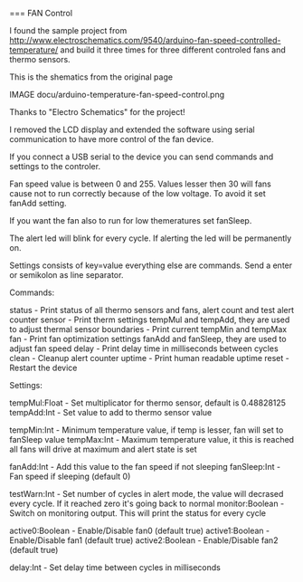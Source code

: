 === FAN Control

I found the sample project from http://www.electroschematics.com/9540/arduino-fan-speed-controlled-temperature/ and
build it three times for three different controled fans and thermo sensors.

This is the shematics from the original page

IMAGE docu/arduino-temperature-fan-speed-control.png

Thanks to "Electro Schematics" for the project!

I removed the LCD display and extended the software using serial communication
to have more control of the fan device.

If you connect a USB serial to the device you can send commands and settings to the controler.

Fan speed value is between 0 and 255. Values lesser then 30 will fans cause not to run correctly because of
the low voltage. To avoid it set fanAdd setting.

If you want the fan also to run for low themeratures set fanSleep.

The alert led will blink for every cycle. If alerting the led will be permanently on.


Settings consists of key=value everything else are commands. Send a enter or semikolon as line separator.

Commands:

status - Print status of all thermo sensors and fans, alert count and test alert counter
sensor - Print therm settings tempMul and tempAdd, they are used to adjust thermal sensor 
boundaries - Print current tempMin and tempMax
fan - Print fan optimization settings fanAdd and fanSleep, they are used to adjust fan speed
delay - Print delay time in milliseconds between cycles
clean - Cleanup alert counter
uptime - Print human readable uptime
reset - Restart the device

Settings:

tempMul:Float - Set multiplicator for thermo sensor, default is 0.48828125
tempAdd:Int - Set value to add to thermo sensor value

tempMin:Int - Minimum temperature value, if temp is lesser, fan will set to fanSleep value
tempMax:Int - Maximum temperature value, it this is reached all fans will drive at maximum and alert state is set

fanAdd:Int - Add this value to the fan speed if not sleeping
fanSleep:Int - Fan speed if sleeping (default 0)

testWarn:Int - Set number of cycles in alert mode, the value will decrased every cycle. If it reached zero it's going back to normal
monitor:Boolean - Switch on monitoring output. This will print the status for every cycle

active0:Boolean - Enable/Disable fan0 (default true)
active1:Boolean - Enable/Disable fan1 (default true)
active2:Boolean - Enable/Disable fan2 (default true)

delay:Int - Set delay time between cycles in milliseconds




